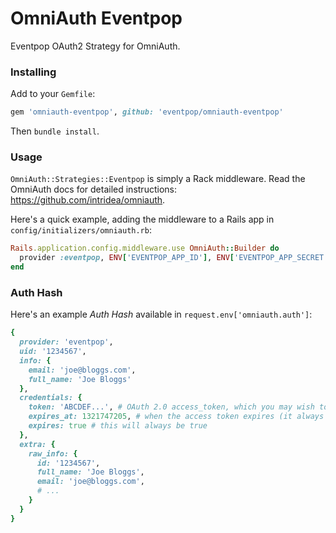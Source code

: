 # OmniAuth Eventpop

Eventpop OAuth2 Strategy for OmniAuth.

### Installing

Add to your `Gemfile`:

```ruby
gem 'omniauth-eventpop', github: 'eventpop/omniauth-eventpop'
```

Then `bundle install`.

### Usage

`OmniAuth::Strategies::Eventpop` is simply a Rack middleware. Read the OmniAuth docs for detailed instructions: https://github.com/intridea/omniauth.

Here's a quick example, adding the middleware to a Rails app in `config/initializers/omniauth.rb`:

```ruby
Rails.application.config.middleware.use OmniAuth::Builder do
  provider :eventpop, ENV['EVENTPOP_APP_ID'], ENV['EVENTPOP_APP_SECRET']
end
```

### Auth Hash

Here's an example *Auth Hash* available in `request.env['omniauth.auth']`:

```ruby
{
  provider: 'eventpop',
  uid: '1234567',
  info: {
    email: 'joe@bloggs.com',
    full_name: 'Joe Bloggs'
  },
  credentials: {
    token: 'ABCDEF...', # OAuth 2.0 access_token, which you may wish to store
    expires_at: 1321747205, # when the access token expires (it always will)
    expires: true # this will always be true
  },
  extra: {
    raw_info: {
      id: '1234567',
      full_name: 'Joe Bloggs',
      email: 'joe@bloggs.com',
      # ...
    }
  }
}
```

